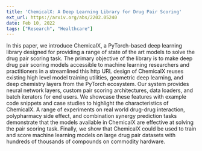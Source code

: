 ```yaml
---
title: 'ChemicalX: A Deep Learning Library for Drug Pair Scoring'
ext_url: https://arxiv.org/abs/2202.05240
date: Feb 10, 2022
tags: ["Research", "Healthcare"]
---
```

In this paper, we introduce ChemicalX, a PyTorch-based deep learning library designed for providing a range of state of the art models to solve the drug pair scoring task. The primary objective of the library is to make deep drug pair scoring models accessible to machine learning researchers and practitioners in a streamlined this http URL design of ChemicalX reuses existing high level model training utilities, geometric deep learning, and deep chemistry layers from the PyTorch ecosystem. Our system provides neural network layers, custom pair scoring architectures, data loaders, and batch iterators for end users. We showcase these features with example code snippets and case studies to highlight the characteristics of ChemicalX. A range of experiments on real world drug-drug interaction, polypharmacy side effect, and combination synergy prediction tasks demonstrate that the models available in ChemicalX are effective at solving the pair scoring task. Finally, we show that ChemicalX could be used to train and score machine learning models on large drug pair datasets with hundreds of thousands of compounds on commodity hardware.